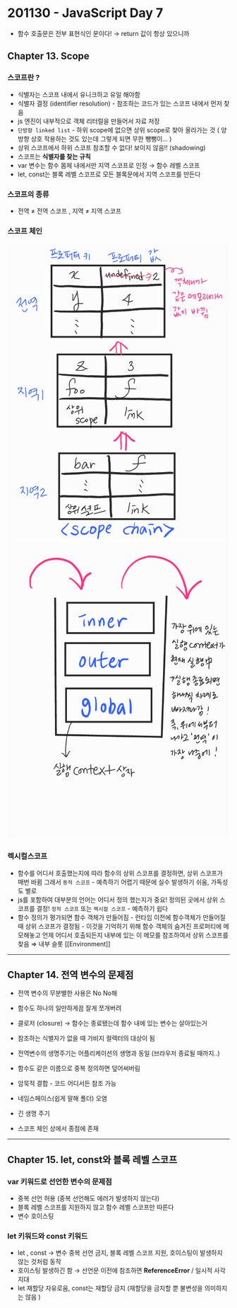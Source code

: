 # 201130 - JavaScript Day 7

- 함수 호출문은 전부 표현식인 문이다! → return 값이 항상 있으니까

## Chapter 13. Scope

### 스코프란 ?

- 식별자는 스코프 내에서 유니크하고 유일 해야함
- 식별자 결정 (identifier resolution) - 참조하는 코드가 있는 스코프 내에서 먼저 찾음
- js 엔진이 내부적으로 객체 리터럴을 만들어서 자료 저장
- `단방향 linked list` - 하위 scope에 없으면 상위 scope로 찾아 올라가는 것 ( 양방향 상호 작용하는 것도 있는데 그렇게 되면 무한 뺑뺑이... )
- 상위 스코프에서 하위 스코프 참조할 수 없다! 보이지 않음!! (shadowing)
- 스코프는 **식별자를 찾는 규칙**
- var 변수는 함수 몸체 내에서만 지역 스코프로 인정 → 함수 레벨 스코프
- let, const는 블록 레벨 스코프로 모든 블록문에서 지역 스코프를 만든다

### 스코프의 종류

- 전역 ≠ 전역 스코프 , 지역 ≠ 지역 스코프

### 스코프 체인
![scope chain](./images/chain.png)
![execution context](./images/context.png)
### 렉시컬스코프

- 함수를 어디서 호출했는지에 따라 함수의 상위 스코프를 결정하면, 상위 스코프가 매번 바뀜 그래서 `동적 스코프` - 예측하기 어렵기 때문에 실수 발생하기 쉬움, 가독성도 별로
- js를 포함하여 대부분의 언어는 어디서 정의 했는지가 중요! 정의된 곳에서 상위 스코프를 결정! `정적 스코프` 또는 `렉시컬 스코프`  - 예측하기 쉽다
- 함수 정의가 평가되면 함수 객체가 만들어짐 - 런타임 이전에 함수객체가 만들어질 때 상위 스코프가 결정됨 - 이것을 기억하기 위해 함수 객체의 숨겨진 프로퍼티에 메모해놓고 언제 어디서 호출되든지 내부에 있는 이 메모를 참조하여서 상위 스코프를 찾음 ⇒ 내부 슬롯 [[Environment]]

---

## Chapter 14. 전역 변수의 문제점

- 전역 변수의 무분별한 사용은 No No해
- 함수도 하나의 일만하게끔 잘게 쪼개버려
- 클로저 (closure) → 함수는 종료됐는데 함수 내에 있는 변수는 살아있는거
- 참조하는 식별자가 없을 때 가비지 컬렉터의 대상이 됨
- 전역변수의 생명주기는 어플리케이션의 생명과 동일 (브라우저 종료될 때까지..)
- 함수도 같은 이름으로 중복 정의하면 덮어써버림  

- 암묵적 결합 - 코드 어디서든 참조 가능
- 네임스페이스(쉽게 말해 폴더) 오염
- 긴 생명 주기
- 스코프 체인 상에서 종점에 존재

---

## Chapter 15. let, const와 블록 레벨 스코프

### var 키워드로 선언한 변수의 문제점

- 중복 선언 허용 (중복 선언해도 에러가 발생하지 않는다)
- 블록 레벨 스코프를 지원하지 않고 함수 레벨 스코프만 따른다
- 변수 호이스팅

### let 키워드와 const 키워드

- let , const → 변수 중복 선언 금지, 블록 레벨 스코프 지원, 호이스팅이 발생하지 않는 것처럼 동작
- 호이스팅 발생하긴 함 → 선언문 이전에 참조하면 **ReferenceError** /  일시적 사각지대
- let 재할당 자유로움, const는 재할당 금지 (재할당을 금지할 뿐 불변성을 의미하지는 않음 )